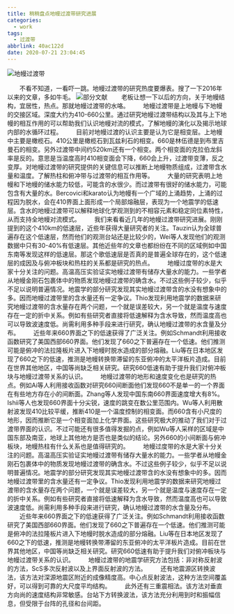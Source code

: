 ```yaml
---
title: 稍稍盘点地幔过渡带研究进展
categories:
  - work
tags:
  - 过渡带
abbrlink: 40ac122d
date: 2020-07-21 23:04:45
---
```

![地幔过渡带](Picture1.png)
<!-- less -->
&emsp;&emsp;不看不知道，一看吓一跳。地幔过渡带的研究热度要爆表。搜了一下2016年以来的文章，多如牛毛。
![部分文献](Picture2.png)
&emsp;&emsp;老板让想一下以后的方向，关于地幔结构，宜居性，热点。那就地幔过渡带的水咯。
&emsp;&emsp;地幔过渡带是上地幔与下地幔的交接区域。深度大约为410-660公里。通过研究地幔过渡带结构以及其与上下地幔的相互作用的可以帮助我们认识地幔对流的模式，了解地幔的演化以及揭示地球内部的水循环过程。
&emsp;&emsp;目前对地幔过渡的认识主要是认为它是相变层。上地幔中主要是橄榄石。410公里是橄榄石到瓦兹利石的相变。660是林伍德是到布里吉曼石的相变。另外过渡带中间约520km还有一个相变。两个相变面的克拉伯龙斜率是反的。意思是当温度高时410相变面会下降，660会上升，过渡带变薄，反之变厚。对地幔过渡带的研究提供的关键信息可以推断上地幔物质组成，过渡带含水量和温度。了解热柱和俯冲带与过渡带的相互作用等。
&emsp;&emsp;大量的研究表明上地幔和下地幔的储水能力较低，可能含的水很少。而过渡带有很好的储水能力，可能包含有大量的水。Bercovici和karato认为地幔有一个广域的上涌趋势，上涌的过程因为脱水，会在410界面上面形成一个局部熔融层，表现为一个地震学的低速层。含水的地幔过渡带可以解释地球化学观测到的不相容元素和稳定同位素特性，从而支持全地幔对流模式。
&emsp;&emsp;我们来看看近几年的地幔过渡带研究进展。刚刚提到的这个410km的低速层，近些年获得大量研究者的关注。Tauzin认为全球普遍存在这个低速层，然而他们的观测台站还是比较少的，Wei等人发现他们的观测数据中只有30-40%有低速层。其他近些年的文章也都纷纷在不同的区域例如中国东南等发现这样的低速层。那这个歌低速层是否真的是普遍全球存在的，这个低速层的成因及与俯冲板块和热柱的关系都是研究的热点。
&emsp;&emsp;地幔过度带的水是大家十分关注的问题。高温高压实验证实地幔过渡带有储存大量水的能力。一些学者从地幔金刚石包裹体中的物质发现地幔过渡带的确含水。不过这些例子较少，似乎不足以说明普遍情况。地震学的部分研究发现其实地幔过渡带含的水没有想象中的多。因而地幔过渡带里的含水量还有一定争议。Thio发现利用地震学的数据来研究地幔过渡带的含水量存在两个问题，一个就是误差较大，另一个就是温度与速度存在一定的折中关系。例如有些研究者直接将低速解释为含水导致，然而温度高也可以导致波速度低。尚需利用多种手段来进行研究，确认地幔过渡带的水含量及分布。
&emsp;&emsp;近些年来660界面之下的低速获得了广泛关注。例如Schmandt利用接收函数研究了美国西部660界面。他们发现了660之下普遍存在一个低速。他们推测可能是俯冲的法拉隆板片进入下地幔时脱水造成的部分熔融。Liu等在日本地区发现了660之下的低速，推测是地幔转换带滞留的东亚俯冲的太平洋板片造成。目前在世界其他地区，中国等尚缺乏相关研究。研究660低速有助于提升我们对俯冲板块与地幔过渡带关系的认识。
&emsp;&emsp;地幔过渡带的地形和速度变化也是研究的热点。例如Ai等人利用接收函数对研究660间断面他们发现660不是单一的一个界面在有些地方存在小的间断面。Zhang等人发现中国东南660界面速度增大有8%。Ishii等人也发现660界面十分尖锐，速度的跳变在数公里范围内。Wu等人利用散射波发现410比较平缓，推断410是一个温度控制的相变面。而660含有小尺度的地形，因而推断它是一个相变面加上化学界面。这些研究极大的推动了我们对于过渡带界面的认识。不过可能还有很多值得发掘的点，例如Wu等人采样的区域是中国东部及南亚，地球上其他地方是否也是类似的结论。另外660的小间断面与俯冲板块，地幔热柱有什么关系也是值得研究的。
&emsp;&emsp;地幔过度带的水是大家十分关注的问题。高温高压实验证实地幔过渡带有储存大量水的能力。一些学者从地幔金刚石包裹体中的物质发现地幔过渡带的确含水。不过这些例子较少，似乎不足以说明普遍情况。地震学的部分研究发现其实地幔过渡带含的水没有想象中的多。因而地幔过渡带里的含水量还有一定争议。Thio发现利用地震学的数据来研究地幔过渡带的含水量存在两个问题，一个就是误差较大，另一个就是温度与速度存在一定的折中关系。例如有些研究者直接将低速解释为含水导致，然而温度高也可以导致波速度低。尚需利用多种手段来进行研究，确认地幔过渡带的水含量及分布。
&emsp;&emsp;近些年来660界面之下的低速获得了广泛关注。例如Schmandt利用接收函数研究了美国西部660界面。他们发现了660之下普遍存在一个低速。他们推测可能是俯冲的法拉隆板片进入下地幔时脱水造成的部分熔融。Liu等在日本地区发现了660之下的低速，推测是地幔转换带滞留的东亚俯冲的太平洋板片造成。目前在世界其他地区，中国等尚缺乏相关研究。研究660低速有助于提升我们对俯冲板块与地幔过渡带关系的认识。
&emsp;&emsp;地幔过渡带的地震学研究方法包括：非对称反射波的方法，ScS多次反射波以及上界面反射波的方法。
&emsp;&emsp;还有地震源区转换波法，该方法对深源地震区附近的成像精度高。中心点反射波法，这种方法空间覆盖好，可以得到可靠的大尺度平均结构。
&emsp;&emsp;此外还有三重震相法。该方法对垂直方向尚的速度结构非常敏感。台站下方转换波法，该方法充分利用到时和振幅信息，但受限于台阵的孔径和台间距。
